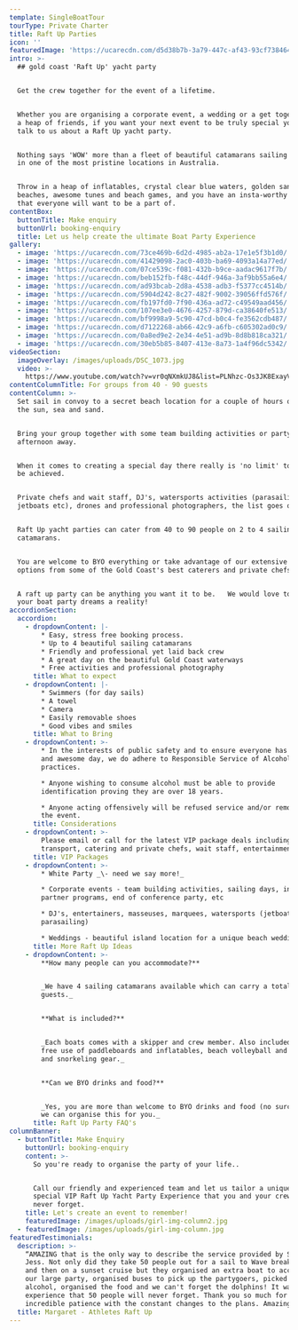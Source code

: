 ```yaml
---
template: SingleBoatTour
tourType: Private Charter
title: Raft Up Parties
icon: ''
featuredImage: 'https://ucarecdn.com/d5d38b7b-3a79-447c-af43-93cf738464c2/'
intro: >-
  ## gold coast 'Raft Up' yacht party


  Get the crew together for the event of a lifetime.


  Whether you are organising a corporate event, a wedding or a get together with
  a heap of friends, if you want your next event to be truly special you should
  talk to us about a Raft Up yacht party.


  Nothing says 'WOW' more than a fleet of beautiful catamarans sailing together
  in one of the most pristine locations in Australia.


  Throw in a heap of inflatables, crystal clear blue waters, golden sandy
  beaches, awesome tunes and beach games, and you have an insta-worthy event
  that everyone will want to be a part of.
contentBox:
  buttonTitle: Make enquiry
  buttonUrl: booking-enquiry
  title: Let us help create the ultimate Boat Party Experience
gallery:
  - image: 'https://ucarecdn.com/73ce469b-6d2d-4985-ab2a-17e1e5f3b1d0/'
  - image: 'https://ucarecdn.com/41429098-2ac0-403b-ba69-4093a14a77ed/'
  - image: 'https://ucarecdn.com/07ce539c-f081-432b-b9ce-aadac9617f7b/'
  - image: 'https://ucarecdn.com/beb152fb-f48c-44df-946a-3af9bb55a6e4/'
  - image: 'https://ucarecdn.com/ad93bcab-2d8a-4538-adb3-f5377cc4514b/'
  - image: 'https://ucarecdn.com/5904d242-8c27-482f-9002-39056ffd576f/'
  - image: 'https://ucarecdn.com/fb197fd0-7f90-436a-ad72-c49549aad456/'
  - image: 'https://ucarecdn.com/107ee3e0-4676-4257-879d-ca38640fe513/'
  - image: 'https://ucarecdn.com/bf9998a9-5c90-47cd-b0c4-fe3562cdb487/'
  - image: 'https://ucarecdn.com/d7122268-ab66-42c9-a6fb-c605302ad0c9/'
  - image: 'https://ucarecdn.com/0a8ed9e2-2e34-4e51-ad9b-8d8b818ca321/'
  - image: 'https://ucarecdn.com/30eb5b85-8407-413e-8a73-1a4f96dc5342/'
videoSection:
  imageOverlay: /images/uploads/DSC_1073.jpg
  video: >-
    https://www.youtube.com/watch?v=vr0qNXmkUJ8&list=PLNhzc-Os3JK8ExayVzzoHVvP2c0-4_oqt
contentColumnTitle: For groups from 40 - 90 guests
contentColumn: >-
  Set sail in convoy to a secret beach location for a couple of hours of fun in
  the sun, sea and sand.


  Bring your group together with some team building activities or party the
  afternoon away.


  When it comes to creating a special day there really is 'no limit' to what can
  be achieved.


  Private chefs and wait staff, DJ's, watersports activities (parasailing,
  jetboats etc), drones and professional photographers, the list goes on.


  Raft Up yacht parties can cater from 40 to 90 people on 2 to 4 sailing
  catamarans.


  You are welcome to BYO everything or take advantage of our extensive catering
  options from some of the Gold Coast's best caterers and private chefs.


  A raft up party can be anything you want it to be.   We would love to hep make
  your boat party dreams a reality!
accordionSection:
  accordion:
    - dropdownContent: |-
        * Easy, stress free booking process.
        * Up to 4 beautiful sailing catamarans
        * Friendly and professional yet laid back crew
        * A great day on the beautiful Gold Coast waterways
        * Free activities and professional photography
      title: What to expect
    - dropdownContent: |-
        * Swimmers (for day sails)
        * A towel
        * Camera
        * Easily removable shoes
        * Good vibes and smiles
      title: What to Bring
    - dropdownContent: >-
        * In the interests of public safety and to ensure everyone has a safe
        and awesome day, we do adhere to Responsible Service of Alcohol
        practices.

        * Anyone wishing to consume alcohol must be able to provide
        identification proving they are over 18 years.

        * Anyone acting offensively will be refused service and/or removed from
        the event.
      title: Considerations
    - dropdownContent: >-
        Please email or call for the latest VIP package deals including
        transport, catering and private chefs, wait staff, entertainment etc.
      title: VIP Packages
    - dropdownContent: >-
        * White Party _\- need we say more!_

        * Corporate events - team building activities, sailing days, incentives,
        partner programs, end of conference party, etc

        * DJ's, entertainers, masseuses, marquees, watersports (jetboating and
        parasailing)

        * Weddings - beautiful island location for a unique beach wedding.
      title: More Raft Up Ideas
    - dropdownContent: >-
        **How many people can you accommodate?**


        _We have 4 sailing catamarans available which can carry a total of 90
        guests._


        **What is included?**


        _Each boats comes with a skipper and crew member. Also included is ice,
        free use of paddleboards and inflatables, beach volleyball and cricket,
        and snorkeling gear._


        **Can we BYO drinks and food?**


        _Yes, you are more than welcome to BYO drinks and food (no surcharge) or
        we can organise this for you._
      title: Raft Up Party FAQ's
columnBanner:
  - buttonTitle: Make Enquiry
    buttonUrl: booking-enquiry
    content: >-
      So you're ready to organise the party of your life..


      Call our friendly and experienced team and let us tailor a unique and
      special VIP Raft Up Yacht Party Experience that you and your crew will
      never forget.
    title: Let's create an event to remember!
    featuredImage: /images/uploads/girl-img-column2.jpg
  - featuredImage: /images/uploads/girl-img-column.jpg
featuredTestimonials:
  description: >-
    “AMAZING that is the only way to describe the service provided by Steve and
    Jess. Not only did they take 50 people out for a sail to Wave break Island
    and then on a sunset cruise but they organised an extra boat to accommodate
    our large party, organised buses to pick up the partygoers, picked up the
    alcohol, organised the food and we can't forget the dolphins! It was an
    experience that 50 people will never forget. Thank you so much for your
    incredible patience with the constant changes to the plans. Amazing!!”
  title: Margaret - Athletes Raft Up
---
```


